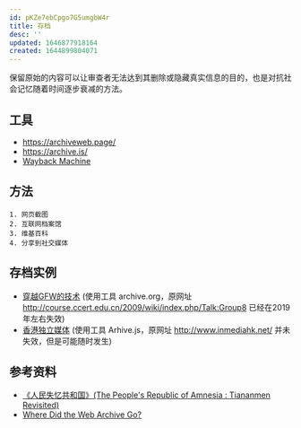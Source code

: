 ```yaml
---
id: pKZe7ebCpgo7G5umgbW4r
title: 存档
desc: ''
updated: 1646877918164
created: 1644899804071
---
```


保留原始的内容可以让审查者无法达到其删除或隐藏真实信息的目的，也是对抗社会记忆随着时间逐步衰减的方法。

## 工具

- https://archiveweb.page/
- https://archive.is/
- [Wayback Machine](http://web.archive.org/)


## 方法

    1. 网页截图
    2. 互联网档案馆 
    3. 维基百科
    4. 分享到社交媒体


## 存档实例

- [穿越GFW的技术](https://web.archive.org/web/20100403051418/http://course.ccert.edu.cn/2009/wiki/index.php/Talk:Group8) (使用工具 archive.org，原网址 http://course.ccert.edu.cn/2009/wiki/index.php/Talk:Group8 已经在2019年左右失效)
- [香港独立媒体](https://archive.is/DxMOD) (使用工具 Arhive.js，原网址 http://www.inmediahk.net/ 并未失效，但是可能随时发生)



## 参考资料

- [《人民失忆共和国》(The People's Republic of Amnesia : Tiananmen Revisited)](https://books.google.com.hk/books/about/The_People_s_Republic_of_Amnesia.html?id=MXVYAwAAQBAJ&printsec=frontcover&source=kp_read_button&hl=en&redir_esc=y#v=onepage&q&f=false)
- [Where Did the Web Archive Go?](https://arxiv.org/pdf/2108.05939.pdf)
